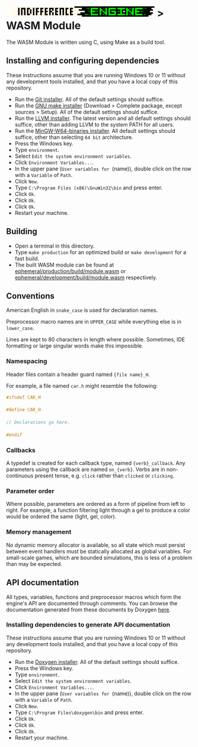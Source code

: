 # [![Indifference Engine](../../branding/logo_readme.gif)](../../readme.md) > WASM Module

The WASM Module is written using C, using Make as a build tool.

## Installing and configuring dependencies

These instructions assume that you are running Windows 10 or 11 without any
development tools installed, and that you have a local copy of this repository.

- Run the [Git installer](https://git-scm.com/).  All of the default settings
  should suffice.
- Run the
  [GNU make installer](https://gnuwin32.sourceforge.net/packages/make.htm)
  (Download > Complete package, except sources > Setup).  All of the default
  settings should suffice.
- Run the [LLVM installer](https://releases.llvm.org/).  The latest version
  and all default settings should suffice, other than adding LLVM to the system
  PATH for all users.
- Run the
  [MinGW-W64-binaries installer](https://github.com/niXman/mingw-builds-binaries).
  All default settings should suffice, other than selecting `64 bit`
  architecture.
- Press the Windows key.
- Type `environment`.
- Select `Edit the system environment variables`.
- Click `Environment Variables...`.
- In the upper pane (`User variables for `(name)), double click on the row with
  a `Variable` of `Path`.
- Click `New`.
- Type `C:\Program Files (x86)\GnuWin32\bin` and press enter.
- Click `Ok`.
- Click `Ok`.
- Click `Ok`.
- Restart your machine.

## Building

- Open a terminal in this directory.
- Type `make production` for an optimized build or `make development` for a fast
  build.
- The built WASM module can be found at
  [ephemeral/production/build/module.wasm](./ephemeral/production/build/module.wasm)
  or
  [ephemeral/development/build/module.wasm](./ephemeral/development/build/module.wasm)
  respectively.

## Conventions

American English in `snake_case` is used for declaration names.

Preprocessor macro names are in `UPPER_CASE` while everything else is in
`lower_case`.

Lines are kept to 80 characters in length where possible.  Sometimes, IDE
formatting or large singular words make this impossible.

### Namespacing

Header files contain a header guard named `{file name}_H`.

For example, a file named `car.h` might resemble the following:

```c
#ifndef CAR_H

#define CAR_H

// Declarations go here.

#endif
```

### Callbacks

A typedef is created for each callback type, named `{verb}_callback`.  Any
parameters using the callback are named `on_{verb}`.  Verbs are in
non-continuous present tense, e.g. `click` rather than `clicked` or `clicking`.

### Parameter order

Where possible, parameters are ordered as a form of pipeline from left to right.
For example, a function filtering light through a gel to produce a color would
be ordered the same (light, gel, color).

### Memory management

No dynamic memory allocator is available, so all state which must persist
between event handlers must be statically allocated as global variables.  For
small-scale games, which are bounded simulations, this is less of a problem than
may be expected.

## API documentation

All types, variables, functions and preprocessor macros which form the engine's
API are documented through comments.  You can browse the documentation generated
from these documents by Doxygen
[here](https://siliconspecter.github.io/indifference-engine-api-documentation/).

### Installing dependencies to generate API documentation

These instructions assume that you are running Windows 10 or 11 without any
development tools installed, and that you have a local copy of this repository.

- Run the [Doxygen installer](https://www.doxygen.nl/download.html).  All of the
  default settings should suffice.
- Press the Windows key.
- Type `environment`.
- Select `Edit the system environment variables`.
- Click `Environment Variables...`.
- In the upper pane (`User variables for `(name)), double click on the row with
  a `Variable` of `Path`.
- Click `New`.
- Type `C:\Program Files\doxygen\bin` and press enter.
- Click `Ok`.
- Click `Ok`.
- Click `Ok`.
- Restart your machine.
